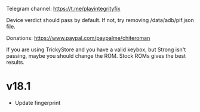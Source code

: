 Telegram channel:
https://t.me/playintegrityfix

Device verdict should pass by default.
If not, try removing /data/adb/pif.json file.

Donations:
https://www.paypal.com/paypalme/chiteroman

If you are using TrickyStore and you have a valid keybox, but Strong
isn't passing, maybe you should change the ROM.
Stock ROMs gives the best results.

# v18.1

- Update fingerprint
